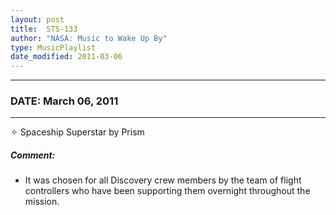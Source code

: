 ```yaml
---
layout: post
title:  STS-133
author: "NASA: Music to Wake Up By"
type: MusicPlaylist
date_modified: 2011-03-06
---
```


----
### DATE: March 06, 2011
----
✧ Spaceship Superstar by Prism

##### Comment:
* It was chosen for all Discovery crew members by the team of flight controllers who have been supporting them overnight throughout the mission.
